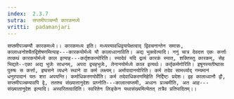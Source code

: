 ```yaml
---
index:  2.3.7
sutra:  सप्तमीपञ्चम्यौ कारकमध्ये
vritti:  padamanjari
---
```


	सप्तमीपञ्चम्यौ कारकमध्ये।। कारकमध्य इति। मध्यस्यावधिद्वयापेक्षत्वाद् द्विवचनान्तेन समासः, कालाध्वनोश्चैतद्विशेषणमित्याह---कारकयोर्मध्ये यौ कालाध्वानाविति। अद्य भुक्त्वेत्यादि। ननुं चात्र देवदत्त एकः कर्त्ताः तत्कथं कारकयोर्मध्ये काल इत्याह---कर्तृशकत्योरिति। स्यादेवं यदि द्रव्यं कारकं स्यात्, शक्तिस्तु कारकम्, सेह भिद्यते--एका अद्य भुजेः साधनम्, अपरा द्व्यहभुजेः, तेनानयोर्मध्ये काल इत्यर्थः। कर्तृकर्मणोरिति। इषूनस्यतीष्वासः पुरुषः स कर्त्ता, इष्वसने व्यधने स्थाने वा कर्म लक्ष्यम्। अर्मापादानयोरिति। कर्म तदेव सामर्थ्याद् गम्यमानं धनुरपादानं यतः शरा अपयन्ति। कर्माधिकरणयोर्वेति। कर्म तदेवाधिकरणमिहेति निर्द्दिष्टः प्रदेशः। इह कालाध्वानौ द्वौ, सप्तमीपञ्चम्यावपि द्वे, ततश्च संख्यातानुदेशः प्राप्नोति---कालात्सप्तमी, अध्वनः प्रञ्चमीति, अत आह---संख्यातानुदेश इत्यादि। अस्वरितत्वादिति। स्वरितेन लिङ्केन यथासंख्यमित्येतत् तत्रैव प्रतिपादितम्।।
